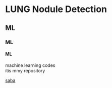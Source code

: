 # LUNG Nodule Detection
## ML
### ML
#### ML

machine learning codes   
itis mmy repository

[saba](https://github.com/sabadaftari?tab=repositories)
